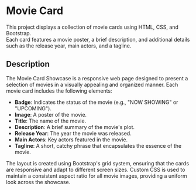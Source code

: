 # Movie Card 

This project displays a collection of movie cards using HTML, CSS, and Bootstrap.<br> Each card features a movie poster, a brief description, and additional details such as the release year, main actors, and a tagline.<br>

## Description<br>

The Movie Card Showcase is a responsive web page designed to present a selection of movies in a visually appealing and organized manner. Each movie card includes the following elements:<br>

- **Badge**: Indicates the status of the movie (e.g., "NOW SHOWING" or "UPCOMING").<br>
- **Image**: A poster of the movie.<br>
- **Title**: The name of the movie.<br>
- **Description**: A brief summary of the movie's plot.<br>
- **Release Year**: The year the movie was released.<br>
- **Main Actors**: Key actors featured in the movie.<br>
- **Tagline**: A short, catchy phrase that encapsulates the essence of the movie.

The layout is created using Bootstrap's grid system, ensuring that the cards are responsive and adapt to different screen sizes. Custom CSS is used to maintain a consistent aspect ratio for all movie images, providing a uniform look across the showcase.
